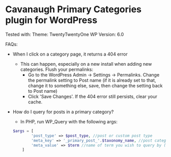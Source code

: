 # Cavanaugh Primary Categories plugin for WordPress

Tested with:
    Theme: TwentyTwentyOne
    WP Version: 6.0

FAQs:

- When I click on a category page, it returns a 404 error
    - This can happen, especially on a new install when adding new categories. Flush your permalinks:
        - Go to the WordPress Admin -> Settings -> Permalinks. Change the permalink setting to Post name 
        (if it is already set to that, change it to something else, save, then change the setting back to Post name)
        - Click 'Save Changes'. If the 404 error still persists, clear your cache.

- How do I query for posts in a primary category?
    - In PHP, run WP_Query with the following args:
    ```php
    $args = [
            'post_type' => $post_type, //post or custom post type
            'meta_key' => '_primary_post_'.$taxonomy_name, //post category or custom taxonomies, $taxonomy_name will always include taxonomy name. eg 'category', 'movie_genres'
            'meta_value' => $term //name of term you wish to query by (which is the name of term) Eg. 'Sample Category', 'Horror'
        ]
    ```

